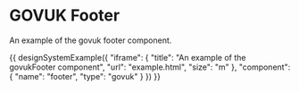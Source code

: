 ---
---
# GOVUK Footer

An example of the govuk footer component.

{{ designSystemExample({
"iframe": {
    "title": "An example of the govukFooter component",
    "url": "example.html",
    "size": "m"
},
"component": {
    "name": "footer",
    "type": "govuk"
}
}) }}
